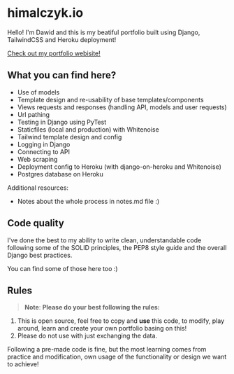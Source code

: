 # himalczyk.io

Hello! I'm Dawid and this is my beatiful portfolio built using Django, TailwindCSS and Heroku deployment!

<a href="https://himalczyk.herokuapp.com/" target="_blank">Check out my portfolio webisite!</a>

## What you can find here?

  - Use of models
  - Template design and re-usability of base templates/components
  - Views requests and responses (handling API, models and user requests)
  - Url pathing
  - Testing in Django using PyTest
  - Staticfiles (local and production) with Whitenoise
  - Tailwind template design and config
  - Logging in Django
  - Connecting to API
  - Web scraping
  - Deployment config to Heroku (with django-on-heroku and Whitenoise)
  - Postgres database on Heroku

Additional resources:
  - Notes about the whole process in notes.md file :)

## Code quality

I've done the best to my ability to write clean, understandable code following some of the SOLID principles, the PEP8 style guide and the overall Django best practices.

You can find some of those here too :)

## Rules

> **Note**: **Please do your best following the rules:**

1. This is open source, feel free to copy and **use** this code, to modify, play around, learn and create your own portfolio basing on this!
2. Please do not use with just exchanging the data.

Following a pre-made code is fine, but the most learning comes from practice and modification, own usage of the functionality or design we want to achieve!


